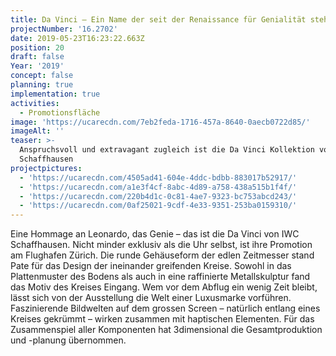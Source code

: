 ```yaml
---
title: Da Vinci – Ein Name der seit der Renaissance für Genialität steht
projectNumber: '16.2702'
date: 2019-05-23T16:23:22.663Z
position: 20
draft: false
Year: '2019'
concept: false
planning: true
implementation: true
activities:
  - Promotionsfläche
image: 'https://ucarecdn.com/7eb2feda-1716-457a-8640-0aecb0722d85/'
imageAlt: ''
teaser: >-
  Anspruchsvoll und extravagant zugleich ist die Da Vinci Kollektion von IWC
  Schaffhausen
projectpictures:
  - 'https://ucarecdn.com/4505ad41-604e-4ddc-bdbb-883017b52917/'
  - 'https://ucarecdn.com/a1e3f4cf-8abc-4d89-a758-438a515b1f4f/'
  - 'https://ucarecdn.com/220b4d1c-0c81-4ae7-9323-bc753abcd243/'
  - 'https://ucarecdn.com/0af25021-9cdf-4e33-9351-253ba0159310/'
---
```

Eine Hommage an Leonardo, das Genie – das ist die Da Vinci von IWC Schaffhausen. Nicht minder exklusiv als die Uhr selbst, ist ihre Promotion am Flughafen Zürich. Die runde Gehäuseform der edlen Zeitmesser stand Pate für das Design der ineinander greifenden Kreise. Sowohl in das Plattenmuster des Bodens als auch in eine raffinierte Metallskulptur fand das Motiv des Kreises Eingang. Wem vor dem Abflug ein wenig Zeit bleibt, lässt sich von der Ausstellung die Welt einer Luxusmarke vorführen. Faszinierende Bildwelten auf dem grossen Screen – natürlich entlang eines Kreises gekrümmt – wirken zusammen mit haptischen Elementen. Für das Zusammenspiel aller Komponenten hat 3dimensional die Gesamtproduktion und -planung übernommen.
